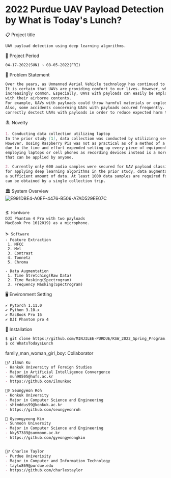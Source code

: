 2022 Purdue UAV Payload Detection   
by What is Today's Lunch?
=================================================================


:clipboard: Project title
```markdown
UAV payload detection using deep learning algorithms. 
```


:calendar: Project Period
```markdown
04-17-2022(SUN) ~ 08-05-2022(FRI)  
```

:pushpin: Problem Statement
```markdown
Over the years, as Unmanned Aerial Vehicle technology has continued to advance,  it has become much easier and cheaper to access UAVs.  
It is certain that UAVs are providing comfort to our lives. However, while UAV accessibility has grown, malicious activities have also been  
increasingly common. Especially, UAVs with payloads can easily be employed to endanger innocent civillians or government dignitaries  
with their airborne contents.  
For example, UAVs with payloads could throw harmful materials or explosives into the public airspace.  
Also, some accidents concerning UAVs with payloads occured frequently. In this situation, it is required to  
correctly dectect UAVs with payloads in order to reduce expected harm to the victims. 
```


:desert_island: Novelty
```markdown
1. Conducting data collection utilizing laptop
In the prior study [1], data collection was conducted by utilizinng several Raspberry Pis as microphones.  
However, Uosing Raspberry Pis was not as practical as of a method of a method as we'd like,  
due to the time and effort expended setting up every piece of equipment. However,  
employing laptops or cell phones as recording devices instead is a more cost-effective and easily accessible method. 
that can be applied by anyone.  

2. Currently only 600 audio samples were secured for UAV payload classification. Since the dataset is not enough  
for applying deep learning algorithms in the prior study, data augmentation will also be exercised in order to obtain  
a sufficient amount of data. At least 1000 data samples are required for deep learning algorithms and normally 360 audio samples. 
can be obtained by a single collection trip. 

```


:classical_building: System Overview  
![E991DBE4-A0EF-4476-B506-A7AD529EE07C](https://user-images.githubusercontent.com/59404684/170925990-90c5886a-f8fd-45df-bde8-96068d8cad4e.png)  

```markdown!

🏄 Hardware
DJI Phantom 4 Pro with two payloads  
MacBook Pro 16(2019) as a microphone. 

⛷️ Software
- Feature Extraction
 1. MFCC
 2. Mel
 3. Contrast
 4. Tonnetz
 5. Chroma

- Data Augmentation
 1. Time Stretching(Raw Data)
 2. Time Masking(Spectrogram)
 3. Frequency Masking(Spectrogram)

```


:desktop_computer: Environment Setting
```markdown
✔️ Pytorch 1.11.0   
✔️ Python 3.10.x  
✔️ MacBook Pro 16
✔️ DJI Phantom pro 4

```

:dizzy: Installation
```markdown
$ git clone https://github.com/MINJILEE-PURDUE/KSW_2022_Spring_Program.git
$ cd WhatsTodaysLunch
```


family_man_woman_girl_boy: Collaborator
```markdown
👮‍♂️ Ilmun Ku
- Hankuk University of Foreign Studies
- Major in Artificial Intelligence Convergence
- mun90505@hufs.ac.kr
- https://github.com/ilmunkoo

🕵️‍♀️ Seungyeon Roh
- Konkuk University
- Major in Computer Science and Engineering
- shtmddus99@konkuk.ac.kr
- https://github.com/seungyeonroh

🥷 Gyeongyeong Kim
- Sunmoon University
- Major in Computer Science and Engineering
- kky57389@sunmoon.ac.kr
- https://github.com/gyeongyeongkim


💂‍♂️ Charlse Taylor
- Purdue Univerisity
- Major in Computer and Information Technology
- taylo869@purdue.edu
- https://github.com/charlestaylor


```


